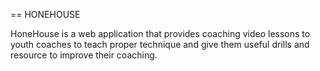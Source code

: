 == HONEHOUSE

HoneHouse is a web application that provides coaching video lessons to youth coaches to teach proper technique and give them useful drills and resource to improve their coaching.
